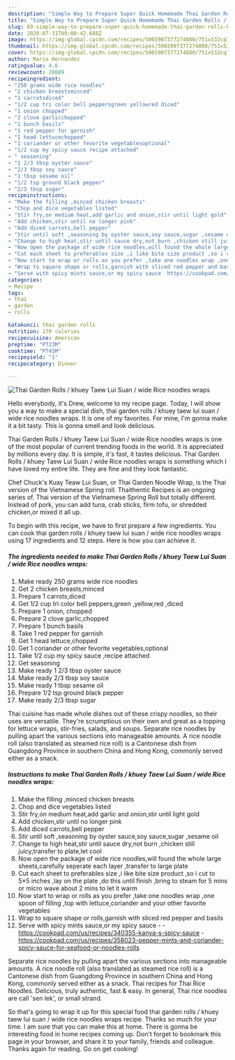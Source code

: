 ```yaml
---
description: "Simple Way to Prepare Super Quick Homemade Thai Garden Rolls / khuey Taew Lui Suan / wide Rice noodles wraps"
title: "Simple Way to Prepare Super Quick Homemade Thai Garden Rolls / khuey Taew Lui Suan / wide Rice noodles wraps"
slug: 89-simple-way-to-prepare-super-quick-homemade-thai-garden-rolls-khuey-taew-lui-suan-wide-rice-noodles-wraps
date: 2020-07-31T09:00:42.688Z
image: https://img-global.cpcdn.com/recipes/5065907377274880/751x532cq70/thai-garden-rolls-khuey-taew-lui-suan-wide-rice-noodles-wraps-recipe-main-photo.jpg
thumbnail: https://img-global.cpcdn.com/recipes/5065907377274880/751x532cq70/thai-garden-rolls-khuey-taew-lui-suan-wide-rice-noodles-wraps-recipe-main-photo.jpg
cover: https://img-global.cpcdn.com/recipes/5065907377274880/751x532cq70/thai-garden-rolls-khuey-taew-lui-suan-wide-rice-noodles-wraps-recipe-main-photo.jpg
author: Marie Hernandez
ratingvalue: 4.6
reviewcount: 20689
recipeingredient:
- "250 grams wide rice noodles"
- "2 chicken breastsminced"
- "1 carrotsdiced"
- "1/2 cup tri color bell peppersgreen yellowred diced"
- "1 onion chopped"
- "2 clove garlicchopped"
- "1 bunch basils"
- "1 red pepper for garnish"
- "1 head lettucechopped"
- "1 coriander or other fevorite vegetablesoptional"
- "1/2 cup my spicy sauce recipe attached"
- " seasoning"
- "1 2/3 tbsp oyster sauce"
- "2/3 tbsp soy sauce"
- "1 tbsp sesame oil"
- "1/2 tsp ground black pepper"
- "2/3 tbsp sugar"
recipeinstructions:
- "Make the filling ,minced chicken breasts"
- "Chop and dice vegetables listed"
- "Stir fry,on medium heat,add garlic and onion,stir until light gold"
- "Add chicken,stir until no longer pink"
- "Add diced carrots,bell pepper"
- "Stir until soft ,seasoning by oyster sauce,soy sauce,sugar ,sesame oil"
- "Change to high heat,stir until sauce dry,not burn ,chicken still juicy,transfer to plate,let cool"
- "Now open the package of wide rice noodles,will found the whole large sheets,carefully seperate each layer ,transfer to large plate"
- "Cut each sheet to preferables size ,i like bite size product ,so i cut to 5×5 inches ,lay on the plate ,do this until finish ,bring to steam for 5 mins or micro wave about 2 mins to let it warm"
- "Now start to wrap or rolls as you prefer ,take one noodles wrap ,one spoon of filling ,top with lettuce,coriander and your other favorite vegetables"
- "Wrap to square shape or rolls,garnish with sliced red pepper and basils"
- "Serve with spicy mints sauce,or my spicy sauce  https://cookpad.com/us/recipes/340355-kanya-s-spicy-sauce https://cookpad.com/us/recipes/358023-pepper-mints-and-coriander-spicy-sauce-for-seafood-or-noodles-rolls"
categories:
- Recipe
tags:
- thai
- garden
- rolls

katakunci: thai garden rolls 
nutrition: 170 calories
recipecuisine: American
preptime: "PT23M"
cooktime: "PT45M"
recipeyield: "1"
recipecategory: Dinner

---
```



![Thai Garden Rolls / khuey Taew Lui Suan / wide Rice noodles wraps](https://img-global.cpcdn.com/recipes/5065907377274880/751x532cq70/thai-garden-rolls-khuey-taew-lui-suan-wide-rice-noodles-wraps-recipe-main-photo.jpg)

Hello everybody, it's Drew, welcome to my recipe page. Today, I will show you a way to make a special dish, thai garden rolls / khuey taew lui suan / wide rice noodles wraps. It is one of my favorites. For mine, I'm gonna make it a bit tasty. This is gonna smell and look delicious.

Thai Garden Rolls / khuey Taew Lui Suan / wide Rice noodles wraps is one of the most popular of current trending foods in the world. It is appreciated by millions every day. It is simple, it's fast, it tastes delicious. Thai Garden Rolls / khuey Taew Lui Suan / wide Rice noodles wraps is something which I have loved my entire life. They are fine and they look fantastic.

Chef Chuck&#39;s Kuay Teaw Lui Suan, or Thai Garden Noodle Wrap, is the Thai version of the Vietnamese Spring roll. Thaithentic Recipes is an ongoing series of. Thai version of the Vietnamese Spring Roll but totally different. Instead of pork, you can add tuna, crab sticks, firm tofu, or shredded chicken,or mixed it all up.


To begin with this recipe, we have to first prepare a few ingredients. You can cook thai garden rolls / khuey taew lui suan / wide rice noodles wraps using 17 ingredients and 12 steps. Here is how you can achieve it.

<!--inarticleads1-->

##### The ingredients needed to make Thai Garden Rolls / khuey Taew Lui Suan / wide Rice noodles wraps:

1. Make ready 250 grams wide rice noodles
1. Get 2 chicken breasts,minced
1. Prepare 1 carrots,diced
1. Get 1/2 cup tri color bell peppers,green ,yellow,red ,diced
1. Prepare 1 onion, chopped
1. Prepare 2 clove garlic,chopped
1. Prepare 1 bunch basils
1. Take 1 red pepper for garnish
1. Get 1 head lettuce,chopped
1. Get 1 coriander or other fevorite vegetables,optional
1. Take 1/2 cup my spicy sauce ,recipe attached
1. Get  seasoning
1. Make ready 1 2/3 tbsp oyster sauce
1. Make ready 2/3 tbsp soy sauce
1. Make ready 1 tbsp sesame oil
1. Prepare 1/2 tsp ground black pepper
1. Make ready 2/3 tbsp sugar


Thai cuisine has made whole dishes out of these crispy noodles, so their uses are versatile. They&#39;re scrumptious on their own and great as a topping for lettuce wraps, stir-fries, salads, and soups. Separate rice noodles by pulling apart the various sections into manageable amounts. A rice noodle roll (also translated as steamed rice roll) is a Cantonese dish from Guangdong Province in southern China and Hong Kong, commonly served either as a snack. 

<!--inarticleads2-->

##### Instructions to make Thai Garden Rolls / khuey Taew Lui Suan / wide Rice noodles wraps:

1. Make the filling ,minced chicken breasts
1. Chop and dice vegetables listed
1. Stir fry,on medium heat,add garlic and onion,stir until light gold
1. Add chicken,stir until no longer pink
1. Add diced carrots,bell pepper
1. Stir until soft ,seasoning by oyster sauce,soy sauce,sugar ,sesame oil
1. Change to high heat,stir until sauce dry,not burn ,chicken still juicy,transfer to plate,let cool
1. Now open the package of wide rice noodles,will found the whole large sheets,carefully seperate each layer ,transfer to large plate
1. Cut each sheet to preferables size ,i like bite size product ,so i cut to 5×5 inches ,lay on the plate ,do this until finish ,bring to steam for 5 mins or micro wave about 2 mins to let it warm
1. Now start to wrap or rolls as you prefer ,take one noodles wrap ,one spoon of filling ,top with lettuce,coriander and your other favorite vegetables
1. Wrap to square shape or rolls,garnish with sliced red pepper and basils
1. Serve with spicy mints sauce,or my spicy sauce -  - https://cookpad.com/us/recipes/340355-kanya-s-spicy-sauce - https://cookpad.com/us/recipes/358023-pepper-mints-and-coriander-spicy-sauce-for-seafood-or-noodles-rolls


Separate rice noodles by pulling apart the various sections into manageable amounts. A rice noodle roll (also translated as steamed rice roll) is a Cantonese dish from Guangdong Province in southern China and Hong Kong, commonly served either as a snack. Thai recipes for Thai Rice Noodles. Delicious, truly authentic, fast &amp; easy. In general, Thai rice noodles are call &#39;sen lek&#39;, or small strand. 

So that's going to wrap it up for this special food thai garden rolls / khuey taew lui suan / wide rice noodles wraps recipe. Thanks so much for your time. I am sure that you can make this at home. There is gonna be interesting food in home recipes coming up. Don't forget to bookmark this page in your browser, and share it to your family, friends and colleague. Thanks again for reading. Go on get cooking!
